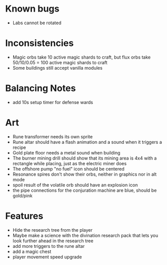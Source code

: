# Known bugs

* Labs cannot be rotated

# Inconsistencies

* Magic orbs take 10 active magic shards to craft, but flux orbs take 50/10/0.05 = 100 active magic shards to craft
* Some buildings still accept vanilla modules

# Balancing Notes

* add 10s setup timer for defense wards

# Art

* Rune transformer needs its own sprite
* Rune altar should have a flash animation and a sound when it triggers a recipe
* Gold plate floor needs a metal sound when building
* The burner mining drill should show that its mining area is 4x4 with a rectangle while placing, just as the electric miner does
* The offshore pump "no fuel" icon should be centered
* Resonance spires don't show their orbs, neither in graphics nor in alt mode
* spoil result of the volatile orb should have an explosion icon
* the pipe connections for the conjuration machine are blue, should be gold/pink

# Features

* Hide the research tree from the player
* Maybe make a science with the divination research pack that lets you look
  further ahead in the research tree
* add more triggers to the rune altar
* add a magic chest
* player movement speed upgrade
